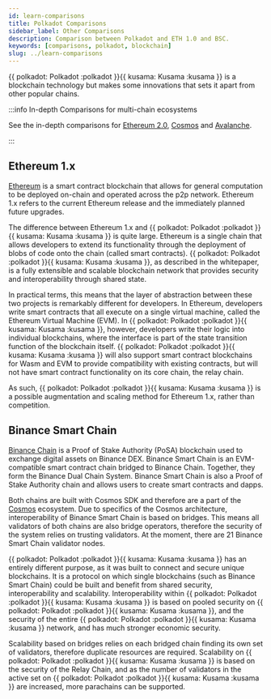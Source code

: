 ```yaml
---
id: learn-comparisons
title: Polkadot Comparisons
sidebar_label: Other Comparisons
description: Comparison between Polkadot and ETH 1.0 and BSC.
keywords: [comparisons, polkadot, blockchain]
slug: ../learn-comparisons
---
```


{{ polkadot: Polkadot :polkadot }}{{ kusama: Kusama :kusama }} is a blockchain technology but makes
some innovations that sets it apart from other popular chains.

:::info In-depth Comparisons for multi-chain ecosystems

See the in-depth comparisons for [Ethereum 2.0](./learn-comparison-ethereum-2.md),
[Cosmos](./learn-comparisons-cosmos.md) and [Avalanche](./learn-comparisons-avalanche.md).

:::

## Ethereum 1.x

[Ethereum](https://ethereum.org) is a smart contract blockchain that allows for general computation
to be deployed on-chain and operated across the p2p network. Ethereum 1.x refers to the current
Ethereum release and the immediately planned future upgrades.

The difference between Ethereum 1.x and
{{ polkadot: Polkadot :polkadot }}{{ kusama: Kusama :kusama }} is quite large. Ethereum is a single
chain that allows developers to extend its functionality through the deployment of blobs of code
onto the chain (called smart contracts).
{{ polkadot: Polkadot :polkadot }}{{ kusama: Kusama :kusama }}, as described in the whitepaper, is a
fully extensible and scalable blockchain network that provides security and interoperability through
shared state.

In practical terms, this means that the layer of abstraction between these two projects is
remarkably different for developers. In Ethereum, developers write smart contracts that all execute
on a single virtual machine, called the Ethereum Virtual Machine (EVM). In
{{ polkadot: Polkadot :polkadot }}{{ kusama: Kusama :kusama }}, however, developers write their
logic into individual blockchains, where the interface is part of the state transition function of
the blockchain itself. {{ polkadot: Polkadot :polkadot }}{{ kusama: Kusama :kusama }} will also
support smart contract blockchains for Wasm and EVM to provide compatibility with existing
contracts, but will not have smart contract functionality on its core chain, the relay chain.

As such, {{ polkadot: Polkadot :polkadot }}{{ kusama: Kusama :kusama }} is a possible augmentation
and scaling method for Ethereum 1.x, rather than competition.

## Binance Smart Chain

[Binance Chain](https://www.binance.com) is a Proof of Stake Authority (PoSA) blockchain used to
exchange digital assets on Binance DEX. Binance Smart Chain is an EVM-compatible smart contract
chain bridged to Binance Chain. Together, they form the Binance Dual Chain System. Binance Smart
Chain is also a Proof of Stake Authority chain and allows users to create smart contracts and dapps.

Both chains are built with Cosmos SDK and therefore are a part of the
[Cosmos](learn-comparisons-cosmos.md) ecosystem. Due to specifics of the Cosmos architecture,
interoperability of Binance Smart Chain is based on bridges. This means all validators of both
chains are also bridge operators, therefore the security of the system relies on trusting
validators. At the moment, there are 21 Binance Smart Chain validator nodes.

{{ polkadot: Polkadot :polkadot }}{{ kusama: Kusama :kusama }} has an entirely different purpose, as
it was built to connect and secure unique blockchains. It is a protocol on which single blockchains
(such as Binance Smart Chain) could be built and benefit from shared security, interoperability and
scalability. Interoperability within {{ polkadot: Polkadot :polkadot }}{{ kusama: Kusama :kusama }}
is based on pooled security on {{ polkadot: Polkadot :polkadot }}{{ kusama: Kusama :kusama }}, and
the security of the entire {{ polkadot: Polkadot :polkadot }}{{ kusama: Kusama :kusama }} network,
and has much stronger economic security.

Scalability based on bridges relies on each bridged chain finding its own set of validators,
therefore duplicate resources are required. Scalability on
{{ polkadot: Polkadot :polkadot }}{{ kusama: Kusama :kusama }} is based on the security of the Relay
Chain, and as the number of validators in the active set on
{{ polkadot: Polkadot :polkadot }}{{ kusama: Kusama :kusama }} are increased, more parachains can be
supported.

